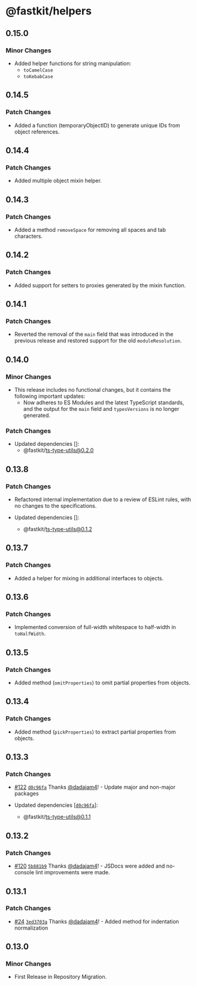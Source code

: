 # @fastkit/helpers

## 0.15.0

### Minor Changes

- Added helper functions for string manipulation:
  - `toCamelCase`
  - `toKebabCase`

## 0.14.5

### Patch Changes

- Added a function (temporaryObjectID) to generate unique IDs from object references.

## 0.14.4

### Patch Changes

- Added multiple object mixin helper.

## 0.14.3

### Patch Changes

- Added a method `removeSpace` for removing all spaces and tab characters.

## 0.14.2

### Patch Changes

- Added support for setters to proxies generated by the mixin function.

## 0.14.1

### Patch Changes

- Reverted the removal of the `main` field that was introduced in the previous release and restored support for the old `moduleResolution`.

## 0.14.0

### Minor Changes

- This release includes no functional changes, but it contains the following important updates:
  - Now adheres to ES Modules and the latest TypeScript standards, and the output for the `main` field and `typesVersions` is no longer generated.

### Patch Changes

- Updated dependencies []:
  - @fastkit/ts-type-utils@0.2.0

## 0.13.8

### Patch Changes

- Refactored internal implementation due to a review of ESLint rules, with no changes to the specifications.

- Updated dependencies []:
  - @fastkit/ts-type-utils@0.1.2

## 0.13.7

### Patch Changes

- Added a helper for mixing in additional interfaces to objects.

## 0.13.6

### Patch Changes

- Implemented conversion of full-width whitespace to half-width in `toHalfWidth`.

## 0.13.5

### Patch Changes

- Added method (`omitProperties`) to omit partial properties from objects.

## 0.13.4

### Patch Changes

- Added method (`pickProperties`) to extract partial properties from objects.

## 0.13.3

### Patch Changes

- [#122](https://github.com/dadajam4/fastkit/pull/122) [`d0c96fa`](https://github.com/dadajam4/fastkit/commit/d0c96faf96b6c91bcb8bc0b1ca9d22fc8ede303e) Thanks [@dadajam4](https://github.com/dadajam4)! - Update major and non-major packages

- Updated dependencies [[`d0c96fa`](https://github.com/dadajam4/fastkit/commit/d0c96faf96b6c91bcb8bc0b1ca9d22fc8ede303e)]:
  - @fastkit/ts-type-utils@0.1.1

## 0.13.2

### Patch Changes

- [#120](https://github.com/dadajam4/fastkit/pull/120) [`5b881b9`](https://github.com/dadajam4/fastkit/commit/5b881b94ce1852c12cc3c8f6954564d5235cba4d) Thanks [@dadajam4](https://github.com/dadajam4)! - JSDocs were added and no-console lint improvements were made.

## 0.13.1

### Patch Changes

- [#24](https://github.com/dadajam4/fastkit/pull/24) [`3ed3703a`](https://github.com/dadajam4/fastkit/commit/3ed3703aa9092bf47caed6ec192ef4d5a7621d34) Thanks [@dadajam4](https://github.com/dadajam4)! - Added method for indentation normalization

## 0.13.0

### Minor Changes

- First Release in Repository Migration.
